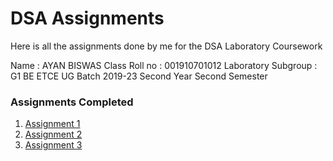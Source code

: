 # DSA Assignments

Here is all the assignments done by me for the DSA Laboratory Coursework

Name : AYAN BISWAS
Class Roll no : 001910701012
Laboratory Subgroup : G1
BE ETCE UG Batch 2019-23
Second Year Second Semester

### Assignments Completed

1. [Assignment 1](/LinkedList)
2. [Assignment 2](/Stack)
3. [Assignment 3](/Application)